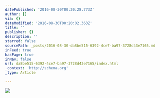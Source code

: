 ```yaml
---
datePublished: '2016-08-30T00:20:28.773Z'
author: []
via: {}
dateModified: '2016-08-30T00:20:02.363Z'
title: ''
publisher: {}
description: ''
starred: false
sourcePath: _posts/2016-08-30-da8be515-6392-4ce7-ba97-3728d43e7165.md
inFeed: true
hasPage: true
inNav: false
url: da8be515-6392-4ce7-ba97-3728d43e7165/index.html
_context: 'http://schema.org'
_type: Article

---
```

![](https://the-grid-user-content.s3-us-west-2.amazonaws.com/c57c6c2f-7ae7-4c9c-8d0b-f486c2c32728.jpg)